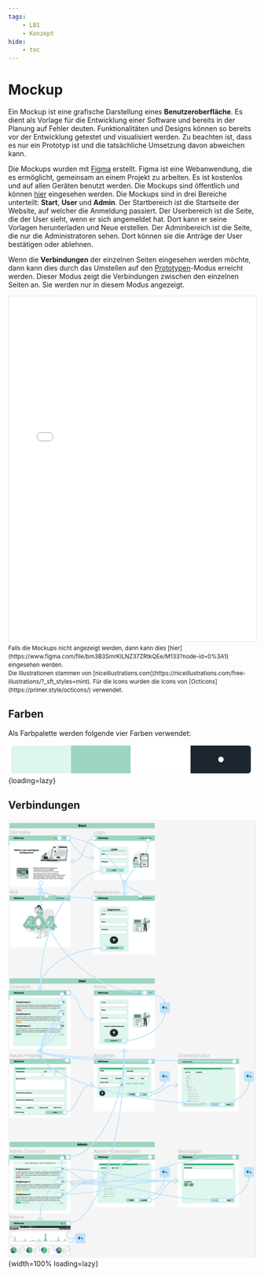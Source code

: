 ```yaml
---
tags:
    - LB1
    - Konzept
hide:
    - toc
---
```


# Mockup

Ein Mockup ist eine grafische Darstellung eines **Benutzeroberfläche**. Es dient als Vorlage für die Entwicklung einer Software und bereits in der Planung auf Fehler deuten. Funktionalitäten und Designs können so bereits vor der Entwicklung getestet und visualisiert werden. Zu beachten ist, dass es nur ein Prototyp ist und die tatsächliche Umsetzung davon abweichen kann.

Die Mockups wurden mit [Figma](https://www.figma.com/) erstellt. Figma ist eine Webanwendung, die es ermöglicht, gemeinsam an einem Projekt zu arbeiten. Es ist kostenlos und auf allen Geräten benutzt werden. Die Mockups sind öffentlich und können [hier](https://www.figma.com/file/bm3B3SmrKILNZ37ZRtkQEe/M133?node-id=0%3A1) eingesehen werden. Die Mockups sind in drei Bereiche unterteilt: **Start**, **User** und **Admin**. Der Startbereich ist die Startseite der Website, auf welcher die Anmeldung passiert. Der Userbereich ist die Seite, die der User sieht, wenn er sich angemeldet hat. Dort kann er seine Vorlagen herunterladen und Neue erstellen. Der Adminbereich ist die Seite, die nur die Administratoren sehen. Dort können sie die Anträge der User bestätigen oder ablehnen.

Wenn die **Verbindungen** der einzelnen Seiten eingesehen werden möchte, dann kann dies durch das Umstellen auf den [Prototypen](https://www.figma.com/prototyping/)-Modus erreicht werden. Dieser Modus zeigt die Verbindungen zwischen den einzelnen Seiten an. Sie werden nur in diesem Modus angezeigt.

<iframe style="border: 1px solid rgba(0, 0, 0, 0.1);width:100%;height:700px;" src="//www.figma.com/embed?embed_host=share&url=https%3A%2F%2Fwww.figma.com%2Ffile%2Fbm3B3SmrKILNZ37ZRtkQEe%2FM133%3Fnode-id%3D0%253A1" allowfullscreen></iframe>

<small>
    Falls die Mockups nicht angezeigt werden, dann kann dies [hier](https://www.figma.com/file/bm3B3SmrKILNZ37ZRtkQEe/M133?node-id=0%3A1) eingesehen werden. <br/>
    Die Illustrationen stammen von [niceillustrations.com](https://niceillustrations.com/free-illustrations/?_sft_styles=mint).
    Für die Icons wurden die Icons von [Octicons](https://primer.style/octicons/) verwendet.
</small>

## Farben

Als Farbpalette werden folgende vier Farben verwendet:

![Farbpalette](colorPalette.png){loading=lazy}

## Verbindungen

![Verbindungen](Verbindungen.png){width=100% loading=lazy}
